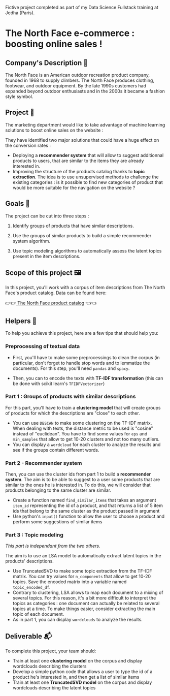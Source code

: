 
Fictive project completed as part of my Data Science Fullstack training at Jedha (Paris). 

# The North Face e-commerce : boosting online sales !

## Company's Description 📇

The North Face is an American outdoor recreation product company, founded in 1968 to supply climbers. The North Face produces clothing, footwear, and outdoor equipment. By the late 1990s customers had expanded beyond outdoor enthusiasts and in the 2000s it became a fashion style symbol.

## Project 🚧

The marketing department would like to take advantage of machine learning solutions to boost online sales on the website :

They have identified two major solutions that could have a huge effect on the conversion rates :
- Deploying a **recommender system** that will allow to suggest additionnal products to users, that are similar to the items they are already interested in. 
- Improving the structure of the products catalog thanks to **topic extraction**. The idea is to use unsupervised methods to challenge the existing categories : is it possible to find new categories of product that would be more suitable for the navigation on the website ?

## Goals 🎯

The project can be cut into three steps :

1. Identify groups of products that have similar descriptions.

2. Use the groups of similar products to build a simple recommender system algorithm.

3. Use topic modeling algorithms to automatically assess the latent topics present in the item descriptions.

## Scope of this project 🖼️

In this project, you'll work with a corpus of item descriptions from The North Face's product catalog. Data can be found here: 

👉👉<a href="https://www.kaggle.com/cclark/product-item-data?select=sample-data.csv" target="_blank"> The North Face product catalog</a> 👈👈

## Helpers 🦮

To help you achieve this project, here are a few tips that should help you: 

### Preprocessing of textual data

- First, you'll have to make some preprocessings to clean the corpus (in particular, don't forget to handle stop words and to lemmatize the documents). For this step, you'll need `pandas` and `spacy`.

- Then, you can to encode the texts with **TF-IDF transformation** (this can be done with scikit learn's `TFIDFVectorizer`)

### Part 1 : Groups of products with similar descriptions

For this part, you'll have to train a **clustering model** that will create groups of products for which the descriptions are "close" to each other. 
- You can use `DBSCAN` to make some clustering on the TF-IDF matrix. When dealing with texts, the distance metric to be used is "cosine" instead of "euclidean". You have to find some values for `eps` and `min_samples` that allow to get 10-20 clusters and not too many outliers.
- You can display a `wordcloud` for each cluster to analyze the results and see if the groups contain different words.

### Part 2 - Recommender system

Then, you can use the cluster ids from part 1 to build a **recommender system**. The aim is to be able to suggest to a user some products that are similar to the ones he is interested in. To do this, we will consider that products belonging to the same cluster are similar.

- Create a function named `find_similar_items` that takes an argument `item_id` representing the id of a product, and that returns a list of 5 item ids that belong to the same cluster as the product passed in argument
- Use python's `input()` function to allow the user to choose a product and perform some suggestions of similar items

### Part 3 : Topic modeling

*This part is independant from the two others.*

The aim is to use an LSA model to automatically extract latent topics in the products' descriptions.

- Use TruncatedSVD to make some topic extraction from the TF-IDF matrix. You can try values for `n_components` that allow to get 10-20 topics. Save the encoded matrix into a variable named `topic_encoded_df`.
- Contrary to clustering, LSA allows to map each document to a mixing of several topics. For this reason, it's a bit more difficult to interpret the topics as categories : one document can actually be related to several topics at a time. To make things easier, consider extracting the main topic of each document.
- As in part 1, you can display `wordclouds` to analyze the results.

## Deliverable 📬

To complete this project, your team should: 

- Train at least one **clustering model** on the corpus and display wordclouds describing the clusters
- Develop a simple python code that allows a user to type the id of a product he's interested in, and then get a list of similar items
- Train at least one **TruncatedSVD model** on the corpus and display wordclouds describing the latent topics
